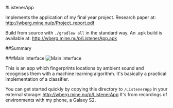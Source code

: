 #ListenerApp

Implements the application of my final year project. Research paper at: http://wberg.mine.nu/p/Project_report.pdf

Build from source with `./gradlew all` in the standard way. An .apk build is available at: http://wberg.mine.nu/p/ListenerApp.apk

##Summary

###Main interface
![Main interface](http://wberg.mine.nu/p/ListenerAppDoc/shot_2015-06-08_23-47-47.png)

This is an app which fingerprints locations by ambient sound and recognises them with a machine learning algorithm. It's basically a practical implementation of a classifier.

You can get started quickly by copying this directory to `/ListenerApp` in your external storage: http://wberg.mine.nu/p/ListenerApp
It's from recordings of environments with my phone, a Galaxy S2.


